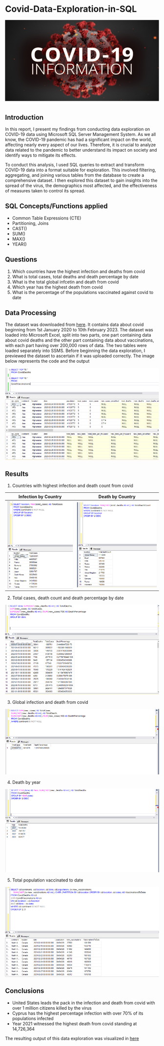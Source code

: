 # Covid-Data-Exploration-in-SQL

![](covid_19pix.png)

## Introduction

In this report, I present my findings from conducting data exploration on COVID-19 data using Microsoft SQL Server Management System. As we all know, the COVID-19 pandemic has had a significant impact on the world, affecting nearly every aspect of our lives. Therefore, it is crucial to analyze data related to the pandemic to better understand its impact on society and identify ways to mitigate its effects.

To conduct this analysis, I used SQL queries to extract and transform COVID-19 data into a format suitable for exploration. This involved filtering, aggregating, and joining various tables from the database to create a comprehensive dataset. I then explored this dataset to gain insights into the spread of the virus, the demographics most affected, and the effectiveness of measures taken to control its spread.
## SQL Concepts/Functions applied

- Common Table Expressions (CTE)
- Partitioning, Joins
- CAST()
- SUM()
- MAX()
- YEAR()

## Questions

1.	Which countries have the highest infection and deaths from covid
2.	What is total cases, total deaths and death percentage by date
3.	What is the total global infcetin and death from covid
4.  Which year has the highest death from covid
5.  What is the percentage of the populations vaccinated against covid to date

## Data Processing

The dataset was downloaded from [here](https://ourworldindata.org/covid-deaths). It contains data about covid beginning from 1st January 2020 to 10th February 2023. The dataset was loaded into Microsoft Excel, split into two parts, one part containing data about covid deaths and the other part containing data about vaccinations, with each part having over 200,000 rows of data. The two tables were loaded separately into SSMS. Before beginning the data exploration, I previewed the dataset to ascertain if it was uploaded correctly. The image below represents the code and the output

![](confirm_data.png)

## Results

1. Countries with highest infection and death count from covid

Infection by Country   | Death by Country
:--------------------: | :-----------------:
![](totalcases_country.png) | ![](totaldeath_country.png)

2.	Total cases, death count and death percentage by date

![](deaths_by_date.png)

3.	Global infection and death from covid

![](deathinfection_global.png)

4. Death by year

![](death_by_year.png)

5. Total population vaccinated to date

![](vaccinations_by_country.png)

## Conclusions
- United States leads the pack in the infection and death from covid with over 1 million citizens killed by the virus
- Cyprus has the highest percentage infection with over 70% of its populations infected
- Year 2021 witnessed the highest death from covid standing at 14,726,364

The resulting output of this data exploration was visualized in [here]([shorturl.at/aimtz](https://public.tableau.com/app/profile/taoridi.rafiu/viz/CovidViz_16799355410900/CovidViz))


